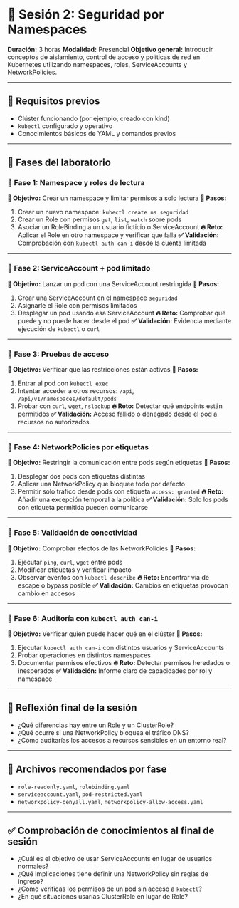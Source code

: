# 🔐 Sesión 2: Seguridad por Namespaces

**Duración:** 3 horas
**Modalidad:** Presencial
**Objetivo general:** Introducir conceptos de aislamiento, control de acceso y políticas de red en Kubernetes utilizando namespaces, roles, ServiceAccounts y NetworkPolicies.

---

## 🔧 Requisitos previos

* Clúster funcionando (por ejemplo, creado con kind)
* `kubectl` configurado y operativo
* Conocimientos básicos de YAML y comandos previos

---

## 🔬 Fases del laboratorio

### 🔹 Fase 1: Namespace y roles de lectura

**🎯 Objetivo:** Crear un namespace y limitar permisos a solo lectura
**🧭 Pasos:**

1. Crear un nuevo namespace: `kubectl create ns seguridad`
2. Crear un Role con permisos `get`, `list`, `watch` sobre pods
3. Asociar un RoleBinding a un usuario ficticio o ServiceAccount
   **🔥 Reto:** Aplicar el Role en otro namespace y verificar que falla
   **✅ Validación:** Comprobación con `kubectl auth can-i` desde la cuenta limitada

---

### 🔹 Fase 2: ServiceAccount + pod limitado

**🎯 Objetivo:** Lanzar un pod con una ServiceAccount restringida
**🧭 Pasos:**

1. Crear una ServiceAccount en el namespace `seguridad`
2. Asignarle el Role con permisos limitados
3. Desplegar un pod usando esa ServiceAccount
   **🔥 Reto:** Comprobar qué puede y no puede hacer desde el pod
   **✅ Validación:** Evidencia mediante ejecución de `kubectl` o `curl`

---

### 🔹 Fase 3: Pruebas de acceso

**🎯 Objetivo:** Verificar que las restricciones están activas
**🧭 Pasos:**

1. Entrar al pod con `kubectl exec`
2. Intentar acceder a otros recursos: `/api`, `/api/v1/namespaces/default/pods`
3. Probar con `curl`, `wget`, `nslookup`
   **🔥 Reto:** Detectar qué endpoints están permitidos
   **✅ Validación:** Acceso fallido o denegado desde el pod a recursos no autorizados

---

### 🔹 Fase 4: NetworkPolicies por etiquetas

**🎯 Objetivo:** Restringir la comunicación entre pods según etiquetas
**🧭 Pasos:**

1. Desplegar dos pods con etiquetas distintas
2. Aplicar una NetworkPolicy que bloquee todo por defecto
3. Permitir solo tráfico desde pods con etiqueta `access: granted`
   **🔥 Reto:** Añadir una excepción temporal a la política
   **✅ Validación:** Solo los pods con etiqueta permitida pueden comunicarse

---

### 🔹 Fase 5: Validación de conectividad

**🎯 Objetivo:** Comprobar efectos de las NetworkPolicies
**🧭 Pasos:**

1. Ejecutar `ping`, `curl`, `wget` entre pods
2. Modificar etiquetas y verificar impacto
3. Observar eventos con `kubectl describe`
   **🔥 Reto:** Encontrar vía de escape o bypass posible
   **✅ Validación:** Cambios en etiquetas provocan cambio en accesos

---

### 🔹 Fase 6: Auditoría con `kubectl auth can-i`

**🎯 Objetivo:** Verificar quién puede hacer qué en el clúster
**🧭 Pasos:**

1. Ejecutar `kubectl auth can-i` con distintos usuarios y ServiceAccounts
2. Probar operaciones en distintos namespaces
3. Documentar permisos efectivos
   **🔥 Reto:** Detectar permisos heredados o inesperados
   **✅ Validación:** Informe claro de capacidades por rol y namespace

---

## 🧠 Reflexión final de la sesión

* ¿Qué diferencias hay entre un Role y un ClusterRole?
* ¿Qué ocurre si una NetworkPolicy bloquea el tráfico DNS?
* ¿Cómo auditarías los accesos a recursos sensibles en un entorno real?

---

## 📁 Archivos recomendados por fase

* `role-readonly.yaml`, `rolebinding.yaml`
* `serviceaccount.yaml`, `pod-restricted.yaml`
* `networkpolicy-denyall.yaml`, `networkpolicy-allow-access.yaml`

---

## ✅ Comprobación de conocimientos al final de sesión

* ¿Cuál es el objetivo de usar ServiceAccounts en lugar de usuarios normales?
* ¿Qué implicaciones tiene definir una NetworkPolicy sin reglas de ingreso?
* ¿Cómo verificas los permisos de un pod sin acceso a `kubectl`?
* ¿En qué situaciones usarías ClusterRole en lugar de Role?
